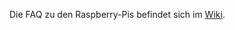 Die FAQ zu den Raspberry-Pis befindet sich im [Wiki](https://github.com/Yaoric/FAQ-RaspberryPi/wiki).
